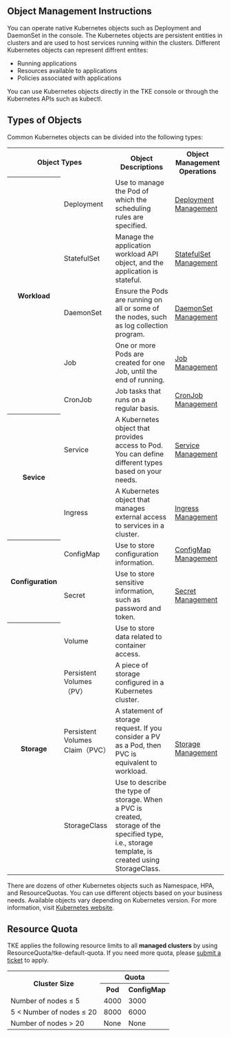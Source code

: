 ## Object Management Instructions

You can operate native Kubernetes objects such as Deployment and DaemonSet in the console.
The Kubernetes objects are persistent entities in clusters and are used to host services running within the clusters. Different Kubernetes objects can represent diffrent entites:
- Running applications
- Resources available to applications
- Policies associated with applications

You can use Kubernetes objects directly in the TKE console or through the Kubernetes APIs such as kubectl.

## Types of Objects

Common Kubernetes objects can be divided into the following types:
<table>
	<tr>
	<th colspan=2>Object Types</th>
	<th>Object Descriptions</th>
	<th>Object Management Operations</th>
	</tr>
	<tr>
	<th rowspan=5>Workload</th>
	<td>Deployment</td>
	<td>Use to manage the Pod of which the scheduling rules are specified.</td>
	<td><a href="https://intl.cloud.tencent.com/document/product/457/30662">Deployment Management</a></td>
	</tr>	
	<tr>
	<td>StatefulSet</td>
	<td>Manage the application workload API object, and the application is stateful.</td>
	<td><a href="https://intl.cloud.tencent.com/document/product/457/30663">StatefulSet Management</a></td>
	</tr>	
		<tr>
	<td>DaemonSet</td>
	<td>Ensure the Pods are running on all or some of the nodes, such as log collection program.</td>
	<td><a href="https://intl.cloud.tencent.com/document/product/457/30664">DaemonSet Management</a></td>
	</tr>
		<tr>
	<td>Job</td>
	<td>One or more Pods are created for one Job, until the end of running.</td>
	<td><a href="https://intl.cloud.tencent.com/document/product/457/30665">Job Management</a></td>
	</tr>
		<tr>
	<td>CronJob</td>
	<td> Job tasks that runs on a regular basis.</td>
	<td><a href="https://intl.cloud.tencent.com/document/product/457/30666">CronJob Management</a></td>
	</tr>
	<tr>
	<th rowspan=2>Sevice</th>
	<td>Service</td>
	<td>A Kubernetes object that provides access to Pod. You can define different types based on your needs.</td>
	<td><a href="https://intl.cloud.tencent.com/document/product/457/36832">Service Management</a></td>
	</tr>	
	<tr>
	<td>Ingress</td>
	<td>A Kubernetes object that manages external access to services in a cluster.</td>
	<td><a href="https://cloud.tencent.com/document/product/457/56844">Ingress Management</a></td>
	</tr>
		<tr>
	<th rowspan=2>Configuration</th>
	<td>ConfigMap</td>
	<td>Use to store configuration information.</td>
	<td><a href="https://intl.cloud.tencent.com/document/product/457/30675">ConfigMap Management</a></td>
	</tr>	
	<tr>
	<td>Secret </td>
	<td>Use to store sensitive information, such as password and token.</td>
	<td><a href="https://intl.cloud.tencent.com/document/product/457/30676">Secret Management</a></td>
	</tr>	
		<tr>
	<th rowspan=4>Storage</th>
	<td>Volume</td>
	<td>Use to store data related to container access.</td>
	<td rowspan=4><a href="https://intl.cloud.tencent.com/document/product/457/37769">Storage Management</a></td>
	</tr>	
	<tr>
	<td>Persistent Volumes（PV）</td>
	<td>A piece of storage configured in a Kubernetes cluster.</td>
	</tr>	
	<tr>
	<td>Persistent Volumes Claim（PVC）</td>
	<td>A statement of storage request. If you consider a PV as a Pod, then PVC is equivalent to workload.</td>
	</tr>	
	<tr>
	<td>StorageClass</td>
	<td>Use to describe the type of storage. When a PVC is created, storage of the specified type, i.e., storage template, is created using StorageClass.</td>
	</tr>	
</table>

There are dozens of other Kubernetes objects such as Namespace, HPA, and ResourceQuotas. You can use different objects based on your business needs. Available objects vary depending on Kubernetes version. For more information, visit [Kubernetes website](https://kubernetes.io/docs/concepts/).


## Resource Quota

TKE applies the following resource limits to all **managed clusters** by using ResourceQuota/tke-default-quota. If you need more quota, please [submit a ticket](https://console.intl.cloud.tencent.com/workorder/category) to apply.
<table>
	<tr>
	<th rowspan=2>Cluster Size</th>
	<th colspan=2>Quota</th>
	</tr>
	<tr>
	<th>Pod</th>
	<th>ConfigMap</th>	
	<tr>
	<td>Number of nodes ≤ 5</td>
	<td>4000</td>
	<td>3000</td>
	</tr>	
	<tr>
	<td>5 < Number of nodes ≤ 20 </td>
	<td>8000</td>
	<td>6000</td>
	</tr>	
	<tr>
	<td>Number of nodes > 20</td>
	<td>None</td>
	<td>None</td>
	</tr>
</table>


